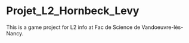 # Projet_L2_Hornbeck_Levy
This is a game project for L2 info at Fac de Science de Vandoeuvre-lès-Nancy. 
